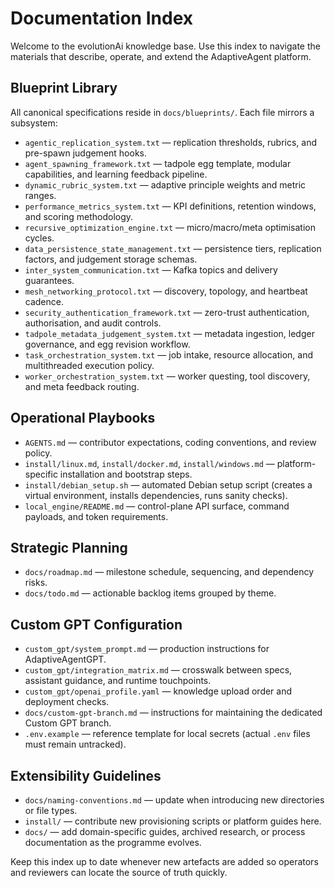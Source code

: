 # Documentation Index

Welcome to the evolutionAi knowledge base. Use this index to navigate the materials that describe, operate, and extend the AdaptiveAgent platform.

## Blueprint Library
All canonical specifications reside in `docs/blueprints/`. Each file mirrors a subsystem:
- `agentic_replication_system.txt` — replication thresholds, rubrics, and pre-spawn judgement hooks.
- `agent_spawning_framework.txt` — tadpole egg template, modular capabilities, and learning feedback pipeline.
- `dynamic_rubric_system.txt` — adaptive principle weights and metric ranges.
- `performance_metrics_system.txt` — KPI definitions, retention windows, and scoring methodology.
- `recursive_optimization_engine.txt` — micro/macro/meta optimisation cycles.
- `data_persistence_state_management.txt` — persistence tiers, replication factors, and judgement storage schemas.
- `inter_system_communication.txt` — Kafka topics and delivery guarantees.
- `mesh_networking_protocol.txt` — discovery, topology, and heartbeat cadence.
- `security_authentication_framework.txt` — zero-trust authentication, authorisation, and audit controls.
- `tadpole_metadata_judgement_system.txt` — metadata ingestion, ledger governance, and egg revision workflow.
- `task_orchestration_system.txt` — job intake, resource allocation, and multithreaded execution policy.
- `worker_orchestration_system.txt` — worker questing, tool discovery, and meta feedback routing.

## Operational Playbooks
- `AGENTS.md` — contributor expectations, coding conventions, and review policy.
- `install/linux.md`, `install/docker.md`, `install/windows.md` — platform-specific installation and bootstrap steps.
- `install/debian_setup.sh` — automated Debian setup script (creates a virtual environment, installs dependencies, runs sanity checks).
- `local_engine/README.md` — control-plane API surface, command payloads, and token requirements.

## Strategic Planning
- `docs/roadmap.md` — milestone schedule, sequencing, and dependency risks.
- `docs/todo.md` — actionable backlog items grouped by theme.

## Custom GPT Configuration
- `custom_gpt/system_prompt.md` — production instructions for AdaptiveAgentGPT.
- `custom_gpt/integration_matrix.md` — crosswalk between specs, assistant guidance, and runtime touchpoints.
- `custom_gpt/openai_profile.yaml` — knowledge upload order and deployment checks.
- `docs/custom-gpt-branch.md` — instructions for maintaining the dedicated Custom GPT branch.
- `.env.example` — reference template for local secrets (actual `.env` files must remain untracked).

## Extensibility Guidelines
- `docs/naming-conventions.md` — update when introducing new directories or file types.
- `install/` — contribute new provisioning scripts or platform guides here.
- `docs/` — add domain-specific guides, archived research, or process documentation as the programme evolves.

Keep this index up to date whenever new artefacts are added so operators and reviewers can locate the source of truth quickly.
